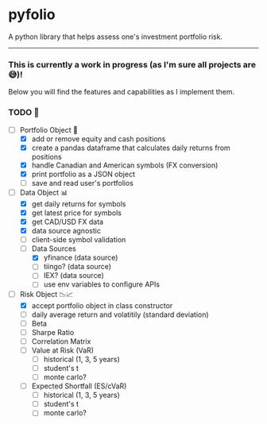 # pyfolio
A python library that helps assess one's investment portfolio risk.

---

### This is currently a work in progress (as I'm sure all projects are 😅)!
Below you will find the features and capabilities as I implement them.

### TODO 📝
- [ ] Portfolio Object 📁
  - [x] add or remove equity and cash positions
  - [x] create a pandas dataframe that calculates daily returns from positions
  - [x] handle Canadian and American symbols (FX conversion)
  - [x] print portfolio as a JSON object
  - [ ] save and read user's portfolios
- [ ] Data Object 📊
  - [x] get daily returns for symbols
  - [x] get latest price for symbols
  - [x] get CAD/USD FX data
  - [x] data source agnostic
  - [ ] client-side symbol validation
  - [ ] Data Sources
    - [x] yfinance (data source)
    - [ ] tiingo? (data source)
    - [ ] IEX? (data source)
    - [ ] use env variables to configure APIs
- [ ] Risk Object 📉📈
  - [x] accept portfolio object in class constructor
  - [ ] daily average return and volatitily (standard deviation)
  - [ ] Beta
  - [ ] Sharpe Ratio
  - [ ] Correlation Matrix
  - [ ] Value at Risk (VaR)
    - [ ] historical (1, 3, 5 years)
    - [ ] student's t
    - [ ] monte carlo?
  - [ ] Expected Shortfall (ES/cVaR)
    - [ ] historical (1, 3, 5 years)
    - [ ] student's t
    - [ ] monte carlo?

